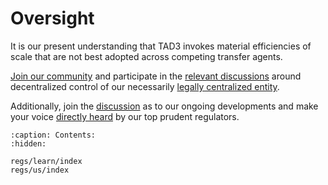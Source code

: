 # Oversight

It is our present understanding that TAD3 invokes material efficiencies of scale that are not best adopted across competing transfer agents.

[Join our community](https://join.jfwooten4.com) and participate in the [relevant discussions](https://discord.com/channels/1102309240145707049/1102309241026515065/1202363260951871508) around decentralized control of our necessarily [legally centralized entity](https://www.sec.gov/edgar/browse/?CIK=0001846058).

Additionally, join the [discussion](https://linktr.ee/takingstockpodcast) as to our ongoing developments and make your voice [directly heard](https://discord.com/channels/1102309240145707049/1138950855782047775) by our top prudent regulators.

```{toctree}
:caption: Contents:
:hidden:

regs/learn/index
regs/us/index
```